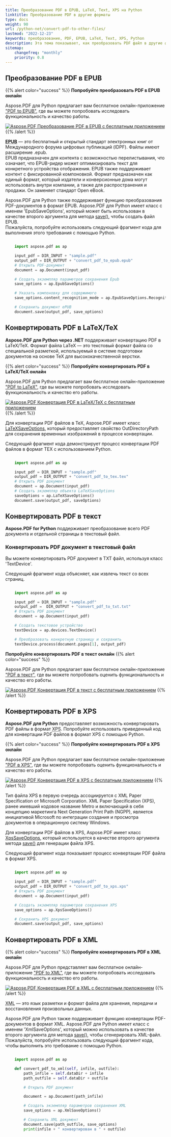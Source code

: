 ```yaml
---
title: Преобразование PDF в EPUB, LaTeX, Text, XPS на Python
linktitle: Преобразование PDF в другие форматы
type: docs
weight: 90
url: /python-net/convert-pdf-to-other-files/
lastmod: "2022-12-23"
keywords: преобразование, PDF, EPUB, LaTeX, Text, XPS, Python
description: Эта тема показывает, как преобразовать PDF файл в другие форматы, такие как EPUB, LaTeX, Text, XPS и т.д., используя Python.
sitemap:
    changefreq: "monthly"
    priority: 0.8
---
```


## Преобразование PDF в EPUB

{{% alert color="success" %}}
**Попробуйте преобразовать PDF в EPUB онлайн**

Aspose.PDF для Python предлагает вам бесплатное онлайн-приложение ["PDF to EPUB"](https://products.aspose.app/pdf/conversion/pdf-to-epub), где вы можете попробовать исследовать функциональность и качество работы.

[![Aspose.PDF Преобразование PDF в EPUB с бесплатным приложением](pdf_to_epub.png)](https://products.aspose.app/pdf/conversion/pdf-to-epub)
{{% /alert %}}

**<abbr title="Электронная публикация">EPUB</abbr>** — это бесплатный и открытый стандарт электронных книг от Международного форума цифровых публикаций (IDPF).
 Файлы имеют расширение .epub.  
EPUB предназначен для контента с возможностью перелистывания, что означает, что EPUB-ридер может оптимизировать текст для конкретного устройства отображения. EPUB также поддерживает контент с фиксированной компоновкой. Формат предназначен как единый формат, который издатели и конверсионные дома могут использовать внутри компании, а также для распространения и продажи. Он заменяет стандарт Open eBook.

Aspose.PDF для Python также поддерживает функцию преобразования PDF-документов в формат EPUB. Aspose.PDF для Python имеет класс с именем 'EpubSaveOptions', который может быть использован в качестве второго аргумента для метода [save()](https://reference.aspose.com/pdf/python-net/aspose.pdf/document/#methods), чтобы создать файл EPUB.  
Пожалуйста, попробуйте использовать следующий фрагмент кода для выполнения этого требования с помощью Python.

```python

    import aspose.pdf as ap

    input_pdf = DIR_INPUT + "sample.pdf"
    output_pdf = DIR_OUTPUT + "convert_pdf_to_epub.epub"
    # Открыть PDF-документ
    document = ap.Document(input_pdf)

    # Создать экземпляр параметров сохранения Epub
    save_options = ap.EpubSaveOptions()

    # Указать компоновку для содержимого
    save_options.content_recognition_mode = ap.EpubSaveOptions.RecognitionMode.FLOW

    # Сохранить документ ePUB
    document.save(output_pdf, save_options)
```

## Конвертировать PDF в LaTeX/TeX

**Aspose.PDF для Python через .NET** поддерживает конвертацию PDF в LaTeX/TeX. Формат файла LaTeX — это текстовый формат файла со специальной разметкой, используемый в системе подготовки документов на основе TeX для высококачественной верстки.

{{% alert color="success" %}}
**Попробуйте конвертировать PDF в LaTeX/TeX онлайн**

Aspose.PDF для Python предлагает вам бесплатное онлайн-приложение ["PDF to LaTeX"](https://products.aspose.app/pdf/conversion/pdf-to-tex), где вы можете попробовать исследовать функциональность и качество его работы.

[![Aspose.PDF Конвертация PDF в LaTeX/TeX с бесплатным приложением](pdf_to_latex.png)](https://products.aspose.app/pdf/conversion/pdf-to-tex)
{{% /alert %}}

Для конвертации PDF файлов в TeX, Aspose.PDF имеет класс [LaTeXSaveOptions](https://reference.aspose.com/pdf/python-net/aspose.pdf/latexsaveoptions/), который предоставляет свойство OutDirectoryPath для сохранения временных изображений в процессе конвертации.

Следующий фрагмент кода демонстрирует процесс конвертации PDF файлов в формат TEX с использованием Python.

```python

    import aspose.pdf as ap

    input_pdf = DIR_INPUT + "sample.pdf"
    output_pdf = DIR_OUTPUT + "convert_pdf_to_tex.tex"
    # Открыть PDF документ
    document = ap.Document(input_pdf)
    # Создать экземпляр объекта LaTeXSaveOptions
    saveOptions = ap.LaTeXSaveOptions()
    document.save(output_pdf, saveOptions)
```

## Конвертировать PDF в текст

**Aspose.PDF for Python** поддерживает преобразование всего PDF документа и отдельной страницы в текстовый файл.

### Конвертировать PDF документ в текстовый файл

Вы можете конвертировать PDF документ в TXT файл, используя класс 'TextDevice'.

Следующий фрагмент кода объясняет, как извлечь текст со всех страниц.

```python

    import aspose.pdf as ap

    input_pdf = DIR_INPUT + "sample.pdf"
    output_pdf =  DIR_OUTPUT + "convert_pdf_to_txt.txt"
    # Открыть PDF документ
    document = ap.Document(input_pdf)

    # Создать текстовое устройство
    textDevice = ap.devices.TextDevice()

    # Преобразовать конкретную страницу и сохранить
    textDevice.process(document.pages[1], output_pdf)
```
 **Попробуйте конвертировать PDF в текст онлайн**
{{% alert color="success" %}}

Aspose.PDF для Python предлагает вам бесплатное онлайн-приложение ["PDF в текст"](https://products.aspose.app/pdf/conversion/pdf-to-txt), где вы можете попробовать оценить функциональность и качество его работы.

[![Aspose.PDF Конвертация PDF в текст с бесплатным приложением](pdf_to_text.png)](https://products.aspose.app/pdf/conversion/pdf-to-txt)
{{% /alert %}}

## Конвертировать PDF в XPS

**Aspose.PDF для Python** предоставляет возможность конвертировать PDF файлы в формат <abbr title="XML Paper Specification">XPS</abbr>. Попробуйте использовать приведенный код для конвертации PDF файлов в формат XPS с помощью Python.

{{% alert color="success" %}}
**Попробуйте конвертировать PDF в XPS онлайн**

Aspose.PDF для Python предлагает вам бесплатное онлайн-приложение ["PDF в XPS"](https://products.aspose.app/pdf/conversion/pdf-to-xps), где вы можете попробовать оценить функциональность и качество его работы.

[![Aspose.PDF Конвертация PDF в XPS с бесплатным приложением](pdf_to_xps.png)](https://products.aspose.app/pdf/conversion/pdf-to-xps)
{{% /alert %}}

Тип файла XPS в первую очередь ассоциируется с XML Paper Specification от Microsoft Corporation. XML Paper Specification (XPS), ранее имевший кодовое название Metro и включающий в себя концепцию маркетинга Next Generation Print Path (NGPP), является инициативой Microsoft по интеграции создания и просмотра документов в операционную систему Windows.

Для конвертации PDF файлов в XPS, Aspose.PDF имеет класс [XpsSaveOptions](https://reference.aspose.com/pdf/python-net/aspose.pdf/xpssaveoptions/), который используется в качестве второго аргумента метода [save()](https://reference.aspose.com/pdf/python-net/aspose.pdf/document/#methods) для генерации файла XPS.

Следующий фрагмент кода показывает процесс конвертации PDF файла в формат XPS.

```python

    import aspose.pdf as ap

    input_pdf = DIR_INPUT + "sample.pdf"
    output_pdf = DIR_OUTPUT + "convert_pdf_to_xps.xps"
    # Открыть PDF документ
    document = ap.Document(input_pdf)

    # Создать экземпляр параметров сохранения XPS
    save_options = ap.XpsSaveOptions()

    # Сохранить XPS документ
    document.save(output_pdf, save_options)
```

## Конвертировать PDF в XML

{{% alert color="success" %}}
**Попробуйте конвертировать PDF в XML онлайн**

Aspose.PDF для Python представляет вам бесплатное онлайн-приложение ["PDF to XML"](https://products.aspose.app/pdf/conversion/pdf-to-xml), где вы можете попробовать исследовать функциональность и качество его работы.

[![Aspose.PDF Конвертация PDF в XML с бесплатным приложением](pdf_to_xml.png)](https://products.aspose.app/pdf/conversion/pdf-to-xml)
{{% /alert %}}

<abbr title="Extensible Markup Language">XML</abbr> — это язык разметки и формат файла для хранения, передачи и восстановления произвольных данных.

Aspose.PDF для Python также поддерживает функцию конвертации PDF-документов в формат XML. Aspose.PDF для Python имеет класс с именем 'XmlSaveOptions', который можно использовать в качестве второго аргумента для метода [save()](https://reference.aspose.com/pdf/python-net/aspose.pdf/document/#methods), чтобы сгенерировать XML-файл. Пожалуйста, попробуйте использовать следующий фрагмент кода, чтобы выполнить это требование с помощью Python.

```python

    import aspose.pdf as ap

    def convert_pdf_to_xml(self, infile, outfile):
        path_infile = self.dataDir + infile
        path_outfile = self.dataDir + outfile

        # Открыть PDF документ

        document = ap.Document(path_infile)

        # Создать экземпляр параметров сохранения XML
        save_options = ap.XmlSaveOptions()

        # Сохранить XML документ
        document.save(path_outfile, save_options)
        print(infile + " конвертирован в " + outfile)
```